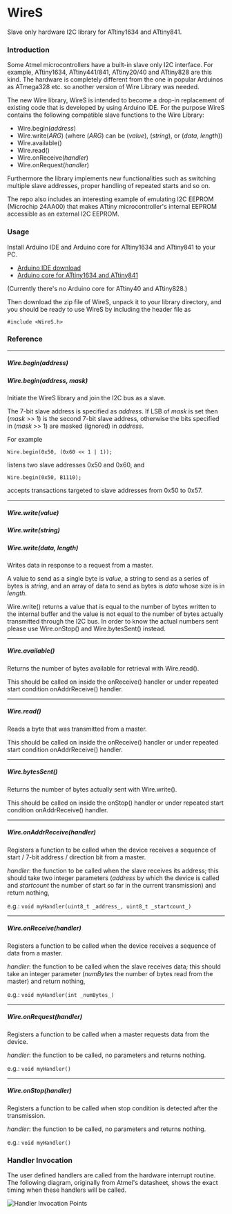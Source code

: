 # WireS
Slave only hardware I2C library for ATtiny1634 and ATtiny841.

### Introduction

Some Atmel microcontrollers have a built-in slave only I2C interface. 
For example, ATtiny1634, ATtiny441/841, ATtiny20/40 and ATtiny828 are this kind. 
The hardware is completely different from the one in popular Arduinos as ATmega328 etc. 
so another version of Wire Library was needed.

The new Wire library, WireS is intended to become a drop-in replacement of existing code that is developed by using Arduino IDE.
For the purpose WireS contains the following compatible slave functions to the Wire Library:

* Wire.begin(_address_)
* Wire.write(_ARG_) (where (_ARG_) can be (_value_), (_string_), or (_data_, _length_))
* Wire.available()
* Wire.read()
* Wire.onReceive(_handler_)
* Wire.onRequest(_handler_)

Furthermore the library implements new functionalities 
such as switching multiple slave addresses, proper handling of repeated starts and so on.

The repo also includes an interesting example of emulating I2C EEPROM (Microchip 24AA00) 
that makes ATtiny microcontroller's internal EEPROM accessible as an external I2C EEPROM.

### Usage

Install Arduino IDE and Arduino core for ATtiny1634 and ATtiny841 to your PC.

* [Arduino IDE download](http://www.arduino.cc/en/Main/Software "Arduino IDE")
* [Arduino core for ATtiny1634 and ATtiny841](https://github.com/SpenceKonde/arduino-tiny-841 "A fork of shimniok's ( github.com/shimniok ) fork of arduino-tiny")

(Currently there's no Arduino core for ATtiny40 and ATtiny828.)

Then download the zip file of WireS, unpack it to your library directory,
and you should be ready to use WireS by including the header file as
```
#include <WireS.h>
```

### Reference

- - - 
##### Wire.begin(_address_)
##### Wire.begin(_address_, _mask_)
Initiate the WireS library and join the I2C bus as a slave. 

The 7-bit slave address is specified as _address_.
If LSB of _mask_ is set then (_mask_ >> 1) is the second 7-bit slave address,
otherwise the bits specified in (_mask_ >> 1) are masked (ignored) in _address_. 

For example
```
Wire.begin(0x50, (0x60 << 1 | 1));
```
listens two slave addresses 0x50 and 0x60, and
```
Wire.begin(0x50, B1110);
```
accepts transactions targeted to slave addresses from 0x50 to 0x57.

- - -
##### Wire.write(_value_)
##### Wire.write(_string_)
##### Wire.write(_data_, _length_)
Writes data in response to a request from a master.

A value to send as a single byte is _value_,
a string to send as a series of bytes is _string_, and
an array of data to send as bytes is _data_ whose size is in _length_.

Wire.write() returns a value that is equal to the number of bytes written to the internal buffer
and the value is not equal to the number of bytes actually transmitted through the I2C bus.
In order to know the actual numbers sent please use Wire.onStop() and Wire.bytesSent() instead.

- - -
##### Wire.available()
Returns the number of bytes available for retrieval with Wire.read().

This should be called on inside the onReceive() handler or under repeated start condition onAddrReceive() handler.

- - -
##### Wire.read()
Reads a byte that was transmitted from a master.

This should be called on inside the onReceive() handler or under repeated start condition onAddrReceive() handler.

- - -
##### Wire.bytesSent()
Returns the number of bytes actually sent with Wire.write().

This should be called on inside the onStop() handler or under repeated start condition onAddrReceive() handler.

- - -
##### Wire.onAddrReceive(_handler_)
Registers a function to be called when the device receives a sequence of start / 7-bit address / direction bit from a master.

_handler_: the function to be called when the slave receives its address; this should take two integer parameters
(_address_ by which the device is called and _startcount_ the number of start so far in the current transmission) and return nothing,

e.g.: ```void myHandler(uint8_t _address_, uint8_t _startcount_)```

- - -
##### Wire.onReceive(_handler_)
Registers a function to be called when the device receives a sequence of data from a master.

_handler_: the function to be called when the slave receives data; this should take an integer parameter
(_numBytes_ the number of bytes read from the master) and return nothing,

e.g.: ```void myHandler(int _numBytes_)```

- - -
##### Wire.onRequest(_handler_)
Registers a function to be called when a master requests data from the device. 

_handler_: the function to be called, no parameters and returns nothing.

e.g.: ```void myHandler()```

- - -
##### Wire.onStop(_handler_)
Registers a function to be called when stop condition is detected after the transmission. 

_handler_:  the function to be called, no parameters and returns nothing.

e.g.: ```void myHandler()```

### Handler Invocation

The user defined handlers are called from the hardware interrupt routine.
The following diagram, originally from Atmel's datasheet, shows the exact timing when these handlers will be called.

![Handler Invocation Points](http://mewpro.cc/wp-content/uploads/I2C-slave.jpg)
